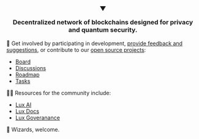 <h3>
  <p align="center">
    ▼
  </p>
  <p align="center">
 Decentralized network of blockchains designed for privacy and quantum security. 
  </p>
</h3>

🌈 Get involved by participating in development, [provide feedback and suggestions](mailto:hi@lux.partners), or contribute to our [open source projects](https://github.com/luxfi/):
- [Board](https://github.com/orgs/luxfi/projects/1/views/2)
- [Discussions](https://github.com/orgs/luxfi/discussions)
- [Roadmap](https://github.com/orgs/luxfi/projects/1/views/4)
- [Tasks](https://github.com/orgs/luxfi/projects/1/views/1)

👩‍💻 Resources for the community include:
- [Lux AI](https://lux.chat)
- [Lux Docs](https://docs.lux.network)
- [Lux Goveranance](https://lux.vote)

🧙 Wizards, welcome.
